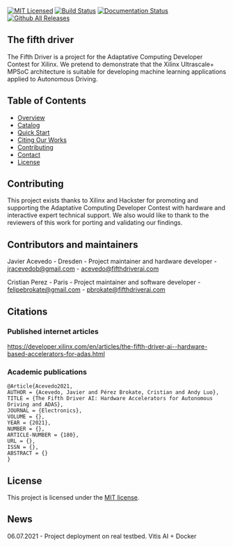 [![MIT Licensed](https://img.shields.io/apm/l/vim-mode)](https://gitlab.com/jracevedob/thefifthdriver/-/blob/master/LICENSE)
[![Build Status](https://github.com//jracevedob/Thefifthdriver/actions/workflows/build.yml/badge.svg)](https://github.com//jracevedob/Thefifthdriver/actions)
[![Documentation Status](https://readthedocs.org/projects/graphriccicurvature/badge/?version=latest)](https://github.com/jracevedob/Thefifthdriver/wiki)
[![Github All Releases](https://img.shields.io/github/downloads/jracevedob/Thefifthdriver/total.svg)]()

## The fifth driver

The Fifth Driver is a project for the Adaptative Computing Developer Contest for Xilinx. We pretend to demonstrate that the Xilinx Ultrascale+ MPSoC architecture is suitable for developing machine learning applications applied to Autonomous Driving.

## Table of Contents

*   [Overview](#overview)
*   [Catalog](#catalog)
*   [Quick Start](#quick-start)
*   [Citing Our Works](#citing-our-works)
*   [Contributing](#contributing)
*   [Contact](#contact)
*   [License](#license)


## Contributing

This project exists thanks to Xilinx and Hackster for promoting and supporting  the Adaptative Computing Developer Contest with hardware and interactive expert technical support.
We also would like to thank to the reviewers of this work for porting and validating our findings. 

## Contributors and maintainers

Javier Acevedo - Dresden - Project maintainer and hardware developer - jracevedob@gmail.com - acevedo@fifthdriverai.com

Cristian Perez - Paris   - Project maintainer and software developer - felipebrokate@gmail.com - pbrokate@fifthdriverai.com

## Citations

### Published internet articles

https://developer.xilinx.com/en/articles/the-fifth-driver-ai--hardware-based-accelerators-for-adas.html

### Academic publications

```
@Article{Acevedo2021,
AUTHOR = {Acevedo, Javier and Pérez Brokate, Cristian and Andy Luo},
TITLE = {The Fifth Driver AI: Hardware Accelerators for Autonomous Driving and ADAS},
JOURNAL = {Electronics},
VOLUME = {},
YEAR = {2021},
NUMBER = {},
ARTICLE-NUMBER = {180},
URL = {},
ISSN = {},
ABSTRACT = {}
}
```

## License

This project is licensed under the [MIT license](./LICENSE).

## News

06.07.2021 - Project deployment on real testbed. Vitis AI + Docker
